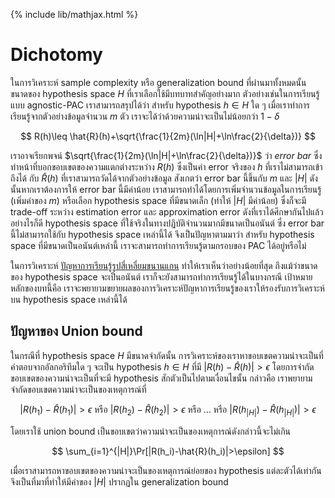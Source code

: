 {% include lib/mathjax.html %}
# Dichotomy

ในการวิเคราะห์ sample complexity หรือ generalization bound ที่ผ่านมาทั้งหมดนั้น
ขนาดของ hypothesis space $H$ ที่เราเลือกใช้มีบทบาทสำคัญอย่างมาก ตัวอย่างเช่นในการเรียนรู้แบบ
agnostic-PAC เราสามารถสรุปได้ว่า สำหรับ hypothesis $h\in H$ ใด ๆ เมื่อเราทำการเรียนรู้จากตัวอย่างข้อมูลจำนวน $m$ ตัว
เราจะได้ว่าด้วยความน่าจะเป็นไม่น้อยกว่า $1-\delta$

$$
R(h)\leq \hat{R}(h)+\sqrt{\frac{1}{2m}(\ln|H|+\ln\frac{2}{\delta})}
$$

เราอาจเรียกพจน์ $\sqrt{\frac{1}{2m}(\ln|H|+\ln\frac{2}{\delta})}$ ว่า _error bar_
ซึ่งทำหน้าที่บอกขอบเขตของความแตกต่างระหว่าง $R(h)$ ซึ่งเป็นค่า error จริงของ $h$ ที่เราไม่สามารถเข้าถึงได้
กับ $\hat{R}(h)$ ที่เราสามารถวัดได้จากตัวอย่างข้อมูล สังเกตว่า error bar นี้ขึ้นกับ $m$ และ $|H|$
ดังนั้นหากเราต้องการให้ error bar นี้มีค่าน้อย
เราสามารถทำได้โดยการเพิ่มจำนวนข้อมูลในการเรียนรู้ (เพิ่มค่าของ $m$) หรือเลือก hypothesis space
ที่มีขนาดเล็ก (ทำให้ $|H|$ มีค่าน้อย) ซึ่งก็จะมี trade-off ระหว่าง estimation error และ approximation error
ดังที่เราได้ศึกษากันไปแล้ว
อย่างไรก็ดี hypothesis space ที่ใช้จริงในทางปฏิบัติจำนวนมากมีขนาดเป็นอนันต์ ซึ่ง error bar นี้ไม่สามารถใช้กับ
hypothesis space เหล่านี้ได้ จึงเป็นปัญหาตามมาว่า สำหรับ hypothesis space ที่มีขนาดเป็นอนันต์เหล่านี้
เราจะสามารถทำการเรียนรู้ตามกรอบของ PAC ได้อยู่หรือไม่

ในการวิเคราะห์ [ปัญหาการเรียนรู้รูปสี่เหลี่ยมขนานแกน](https://vacharapat.github.io/Computational-Learning-Theory/docs/pac2)
ทำให้เราเห็นว่าอย่างน้อยที่สุด ถึงแม้ว่าขนาดของ hypothesis space จะเป็นอนันต์ เราก็จะยังสามารถทำการเรียนรู้ได้ในบางกรณี
เป้าหมายหลักของบทนี้คือ เราจะพยายามขยายผลของการวิเคราะห์ปัญหาการเรียนรู้ของเราให้รองรับการวิเคราะห์บน hypothesis space
เหล่านี้ได้

## ปัญหาของ Union bound
ในกรณีที่ hypothesis space $H$ มีขนาดจำกัดนั้น การวิเคราะห์ของเราหาขอบเขตความน่าจะเป็นที่คำตอบจากอัลกอริทึมใด ๆ จะเป็น hypothesis $h\in H$ ที่มี $|R(h)-\hat{R}(h)|>\epsilon$ โดยการจำกัดขอบเขตของความน่าจะเป็นที่จะมี hypothesis สักตัวเป็นไปตามเงื่อนไขนั้น
กล่าวคือ เราพยายามจำกัดขอบเขตความน่าจะเป็นของเหตุการณ์ที่

$$
|R(h_1)-\hat{R}(h_1)|>\epsilon \text{ หรือ }
|R(h_2)-\hat{R}(h_2)|>\epsilon \text{ หรือ }
\dots\text{ หรือ }
|R(h_{|H|})-\hat{R}(h_{|H|})|>\epsilon
$$

โดยเราใช้ union bound เป็นขอบเขตว่าความน่าจะเป็นของเหตุการณ์ดังกล่าวนี้จะไม่เกิน

$$
\sum_{i=1}^{|H|}\Pr[|R(h_i)-\hat{R}(h_i)|>\epsilon]
$$

เมื่อเราสามารถหาขอบเขตของความน่าจะเป็นของเหตุการณ์ย่อยของ hypothesis แต่ละตัวได้เท่ากัน จึงเป็นที่มาที่ทำให้มีค่าของ
$|H|$ ปรากฏใน generalization bound
